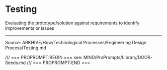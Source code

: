 # Testing

Evaluating the prototype/solution against requirements to identify improvements or issues

---
Source: ARKHIVE/How/Technological Processes/Engineering Design Process/Testing.md

/// === PROPROMPT:BEGIN ===
see: MIND/ProPrompts/Library/DOOR-Seeds.md
/// === PROPROMPT:END ===
